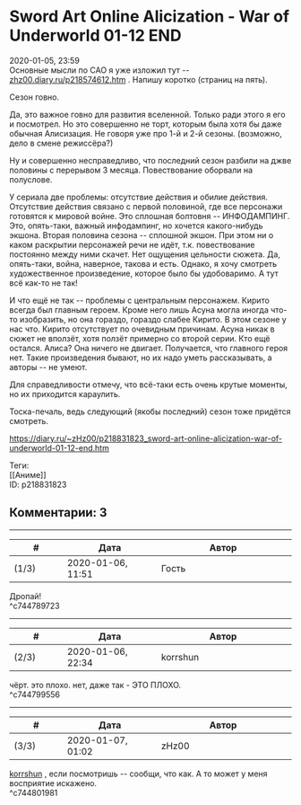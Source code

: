 Sword Art Online Alicization - War of Underworld 01-12 END
==========================================================

  
2020-01-05, 23:59  
 Основные мысли по САО я уже изложил тут --  [zhz00.diary.ru/p218574612.htm](Sword%20Art%20Online%20Alicization%2001-24%20END)  . Напишу коротко (страниц на пять).   
   
 Сезон говно.   
   
 Да, это важное говно для развития вселенной. Только ради этого я его и посмотрел. Но это совершенно не торт, которым была хотя бы даже обычная Алисизация. Не говоря уже про 1-й и 2-й сезоны. (возможно, дело в смене режиссёра?)   
   
 Ну и совершенно несправедливо, что последний сезон разбили на джве половины с перерывом 3 месяца. Повествование оборвали на полуслове.   
   
 У сериала две проблемы: отсутствие действия и обилие действия. Отсутствие действия связано с первой половиной, где все персонажи готовятся к мировой войне. Это сплошная болтовня -- ИНФОДАМПИНГ. Это, опять-таки, важный инфодампинг, но хочется какого-нибудь экшона. Вторая половина сезона -- сплошной экшон. При этом ни о каком раскрытии персонажей речи не идёт, т.к. повествование постоянно между ними скачет. Нет ощущения цельности сюжета. Да, опять-таки, война, наверное, такова и есть. Однако, я хочу смотреть художественное произведение, которое было бы удобоваримо. А тут всё как-то не так!   
   
 И что ещё не так -- проблемы с центральным персонажем. Кирито всегда был главным героем. Кроме него лишь Асуна могла иногда что-то изобразить, но она гораздо, гораздо слабее Кирито. В этом сезоне у нас что. Кирито отсутствует по очевидным причинам. Асуна никак в сюжет не вползёт, хотя ползёт примерно со второй серии. Кто ещё остался. Алиса? Она ничего не двигает. Получается, что главного героя нет. Такие произведения бывают, но их надо уметь рассказывать, а авторы -- не умеют.   
   
 Для справедливости отмечу, что всё-таки есть очень крутые моменты, но их приходится караулить.   
   
 Тоска-печаль, ведь следующий (якобы последний) сезон тоже придётся смотреть.   
  
<https://diary.ru/~zHz00/p218831823_sword-art-online-alicization-war-of-underworld-01-12-end.htm>  
  
Теги:  
[[Аниме]]  
ID: p218831823  


Комментарии: 3
--------------

  


---



|         #         |              Дата              |                     Автор                     |           ID           |
| --- | --- | --- | --- |
| (1/3) | 2020-01-06, 11:51 | Гость | c744789723 |

  
 Дропай!   
 ^c744789723

---



|         #         |              Дата              |                     Автор                     |           ID           |
| --- | --- | --- | --- |
| (2/3) | 2020-01-06, 22:34 | korrshun | c744799556 |

  
 чёрт. это плохо. нет, даже так - ЭТО ПЛОХО.   
 ^c744799556

---



|         #         |              Дата              |                     Автор                     |           ID           |
| --- | --- | --- | --- |
| (3/3) | 2020-01-07, 01:02 | zHz00 | c744801981 |

  
  [korrshun](http://Igel-kun.diary.ru "kimi wo shiranai monogatari")  , если посмотришь -- сообщи, что как. А то может у меня восприятие искажено.   
 ^c744801981